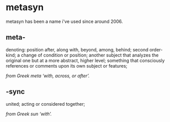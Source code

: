 # metasyn

metasyn has been a name i've used since around 2006.


## meta-

denoting: position after, along with, beyond, among, behind; second
order-kind; a change of condition or position; another subject that
analyzes the original one but at a more abstract, higher level;
something that consciously references or comments upon its own subject
or features;

_from Greek meta ‘with, across, or after’._

## -sync

united; acting or considered together;

_from Greek sun ‘with’._
